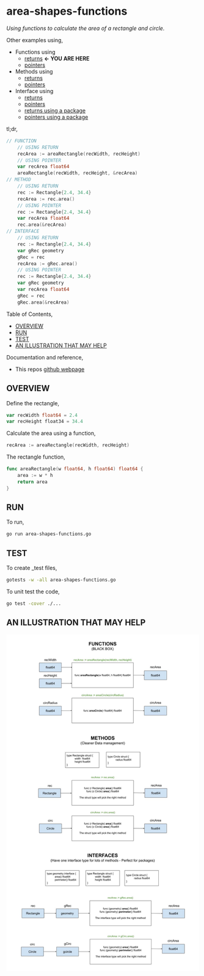 # area-shapes-functions

_Using functions to calculate the area of a rectangle and circle._

Other examples using,

* Functions using
  * [returns](https://github.com/JeffDeCola/my-go-examples/tree/master/basic-syntax/functions/area-shapes-functions)
    **<- YOU ARE HERE**
  * [pointers](https://github.com/JeffDeCola/my-go-examples/tree/master/basic-syntax/functions/area-shapes-functions-ptrs)
* Methods using
  * [returns](https://github.com/JeffDeCola/my-go-examples/tree/master/basic-syntax/methods/area-shapes-methods)
  * [pointers](https://github.com/JeffDeCola/my-go-examples/tree/master/basic-syntax/methods/area-shapes-methods-ptrs)
* Interface using
  * [returns](https://github.com/JeffDeCola/my-go-examples/tree/master/basic-syntax/interfaces/area-shapes-interfaces)
  * [pointers](https://github.com/JeffDeCola/my-go-examples/tree/master/basic-syntax/interfaces/area-shapes-interfaces-ptrs)
  * [returns using a package](https://github.com/JeffDeCola/my-go-examples/tree/master/basic-syntax/interfaces/shapes-package)
  * [pointers using a package](https://github.com/JeffDeCola/my-go-examples/tree/master/basic-syntax/interfaces/shapes-package-ptrs)

tl;dr,

```go
// FUNCTION
    // USING RETURN
    recArea := areaRectangle(recWidth, recHeight)
    // USING POINTER
    var recArea float64
    areaRectangle(recWidth, recHeight, &recArea)
// METHOD
    // USING RETURN
    rec := Rectangle{2.4, 34.4}
    recArea := rec.area()
    // USING POINTER
    rec := Rectangle{2.4, 34.4}
    var recArea float64
    rec.area(&recArea)
// INTERFACE
    // USING RETURN
    rec := Rectangle{2.4, 34.4}
    var gRec geometry
    gRec = rec
    recArea := gRec.area()
    // USING POINTER
    rec := Rectangle{2.4, 34.4}
    var gRec geometry
    var recArea float64
    gRec = rec
    gRec.area(&recArea)
```

Table of Contents,

* [OVERVIEW](https://github.com/JeffDeCola/my-go-examples/tree/master/basic-syntax/functions/area-shapes-functions#overview)
* [RUN](https://github.com/JeffDeCola/my-go-examples/tree/master/basic-syntax/functions/area-shapes-functions#run)
* [TEST](https://github.com/JeffDeCola/my-go-examples/tree/master/basic-syntax/functions/area-shapes-functions#test)
* [AN ILLUSTRATION THAT MAY HELP](https://github.com/JeffDeCola/my-go-examples/tree/master/basic-syntax/functions/area-shapes-functions#an-illustration-that-may-help)

Documentation and reference,

* This repos [github webpage](https://jeffdecola.github.io/my-go-examples/)

## OVERVIEW

Define the rectangle,

```go
var recWidth float64 = 2.4
var recHeight float34 = 34.4
```

Calculate the area using a function,

```go
recArea := areaRectangle(recWidth, recHeight)
```

The rectangle function,

```go
func areaRectangle(w float64, h float64) float64 {
    area := w * h
    return area
}
```

## RUN

To run,

```bash
go run area-shapes-functions.go
```

## TEST

To create _test files,

```bash
gotests -w -all area-shapes-functions.go
```

To unit test the code,

```bash
go test -cover ./... 
```

## AN ILLUSTRATION THAT MAY HELP

![IMAGE - functions-methods-interfaces.jpg - IMAGE](../../../docs/pics/basic-syntax/functions-methods-interfaces.jpg)
